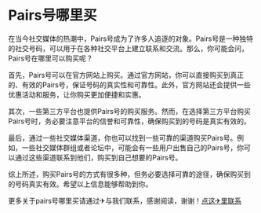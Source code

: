 # Pairs号哪里买

在当今社交媒体的热潮中，Pairs号成为了许多人追逐的对象。Pairs号是一种独特的社交号码，可以用于在各种社交平台上建立联系和交流。那么，你可能会问，Pairs号在哪里可以购买呢？

首先，Pairs号可以在官方网站上购买。通过官方网站，你可以直接购买到真正的、有效的Pairs号，保证号码的真实性和可靠性。此外，官方网站还会提供一些优惠活动和服务，让你购买更加便捷和实惠。

其次，一些第三方平台也提供Pairs号的购买服务。然而，在选择第三方平台购买Pairs号时，务必要注意平台的信誉和可靠性，确保购买到的号码是真实有效的。

最后，通过一些社交媒体渠道，你也可以找到一些可靠的渠道购买Pairs号。例如，一些社交媒体群组或者论坛中，可能会有一些用户出售自己的Pairs号，你可以通过这些渠道联系到他们，购买到自己想要的Pairs号。

综上所述，购买Pairs号的方式有很多种，但务必要选择可靠的途径，确保购买到的号码真实有效。希望以上信息能够帮助到你。

更多关于pairs号哪里买请通过✈与我们联系，感谢阅读，谢谢！[点这✈里联系](https://a.k02.cc)